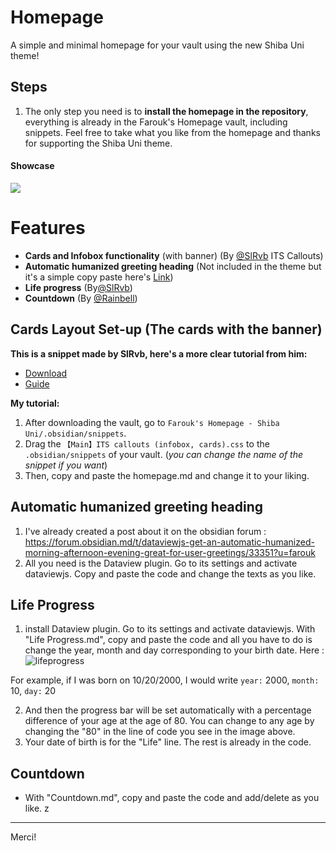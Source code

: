 # Homepage

A simple and minimal homepage for your vault using the new Shiba Uni theme!

## Steps

1. The only step you need is to **install the homepage in the repository**, everything is already in the Farouk's Homepage vault, including snippets. Feel free to take what you like from the homepage and thanks for supporting the Shiba Uni theme.

#### Showcase  
<img src="https://github.com/faroukx/obsidian-homepage/blob/main/background.png?raw=true">


# Features 
- **Cards and Infobox functionality** (with banner) (By [@SlRvb](https://github.com/SlRvb) ITS Callouts)
- **Automatic humanized greeting heading** (Not included in the theme but it's a simple copy paste here's [Link](https://forum.obsidian.md/t/dataviewjs-get-an-automatic-humanized-morning-afternoon-evening-great-for-user-greetings/33351?u=farouk))
- **Life progress** (By[@SlRvb](https://github.com/SlRvb)) 
- **Countdown** (By [@Rainbell](https://github.com/Rainbell129))

## Cards Layout Set-up (The cards with the banner)
**This is a snippet made by SlRvb, here's a more clear tutorial from him:** 

- [Download](https://github.com/SlRvb/Obsidian--ITS-Theme/blob/main/Snippets/S%20-%20Callouts.css)
- [Guide](https://github.com/SlRvb/Obsidian--ITS-Theme/blob/main/Guide/Callouts.md)

**My tutorial:**
1. After downloading the vault, go to `Farouk's Homepage - Shiba Uni/.obsidian/snippets`. 
2. Drag the `【Main】ITS callouts (infobox, cards).css` to the `.obsidian/snippets` of your vault. (*you can change the name of the snippet if you want*)
3. Then, copy and paste the homepage.md and change it to your liking.


## Automatic humanized greeting heading
1. I've already created a post about it on the obsidian forum : https://forum.obsidian.md/t/dataviewjs-get-an-automatic-humanized-morning-afternoon-evening-great-for-user-greetings/33351?u=farouk
2. All you need is the Dataview plugin. Go to its settings and activate dataviewjs. Copy and paste the code and change the texts as you like. 

## Life Progress
1. install Dataview plugin. Go to its settings and activate dataviewjs.
With "Life Progress.md", copy and paste the code and all you have to do is change the year, month and day corresponding to your birth date.
Here :
![lifeprogress](https://user-images.githubusercontent.com/109313204/210932453-406bc4da-2718-47d4-89ea-97c0b956c1a9.png)



For example, if I was born on 10/20/2000, I would write
`year:` 2000,
`month:` 10,
`day:` 20

2. And then the progress bar will be set automatically with a percentage difference of your age at the age of 80. You can change to any age by changing the "80" in the line of code you see in the image above.
3. Your date of birth is for the "Life" line. The rest is already in the code.



## Countdown
- With "Countdown.md", copy and paste the code and add/delete as you like. z

---
Merci!

